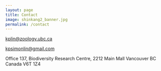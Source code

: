 ```yaml
---
layout: page
title: Contact
image: shinkang2_banner.jpg
permalink: /contact
---
```


<i class='fa fa-envelope'></i>  kplin@zoology.ubc.ca

<i class='fa fa-envelope'></i>  kpsimonlin@gmail.com

<i class='fa fa-address-book'></i> Office 137, Biodiversity Research Centre, 2212 Main Mall Vancouver BC Canada V6T 1Z4
